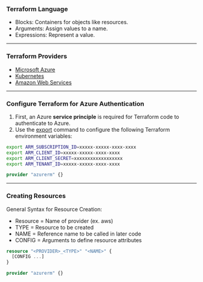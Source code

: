 ### Terraform Language
- Blocks: Containers for objects like resources.
- Arguments: Assign values to a name.
- Expressions: Represent a value.

___
### Terraform Providers
- [Microsoft Azure](https://registry.terraform.io/providers/hashicorp/azurerm/latest)
- [Kubernetes](https://registry.terraform.io/providers/hashicorp/kubernetes/latest)
- [Amazon Web Services](https://registry.terraform.io/providers/hashicorp/aws/latest)

___
### Configure Terraform for Azure Authentication
1. First, an Azure **service principle** is required for Terraform code to authenticate to Azure.
2. Use the [export](https://www.man7.org/linux/man-pages/man1/export.1p.html) command to configure the following Terraform environment variables:
```bash
export ARM_SUBSCRIPTION_ID=xxxxx-xxxxx-xxxx-xxxx
export ARM_CLIENT_ID=xxxxx-xxxxx-xxxx-xxxx
export ARM_CLIENT_SECRET=xxxxxxxxxxxxxxxxxx
export ARM_TENANT_ID=xxxxx-xxxxx-xxxx-xxxx
```

```terraform
provider "azurerm" {}
```


___
### Creating Resources
General Syntax for Resource Creation:
  - Resource = Name of provider (ex. aws)
  - TYPE = Resource to be created
  - NAME = Reference name to be called in later code
  - CONFIG = Arguments to define resource attributes
```terraform
resource "<PROVIDER>_<TYPE>" "<NAME>" {
  [CONFIG ...]
}
```

```terraform
provider "azurerm" {}
```
